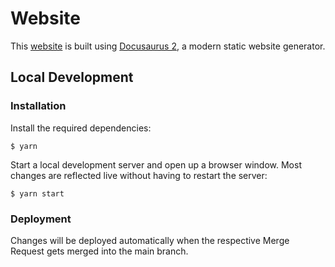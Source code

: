 # Website

This [website](https://www.phpugmrn.de) is built using [Docusaurus 2](https://docusaurus.io/), a modern static website generator.

## Local Development

### Installation

Install the required dependencies:
```
$ yarn
```

Start a local development server and open up a browser window. Most changes are reflected live without having to restart the server:
```
$ yarn start
```

### Deployment

Changes will be deployed automatically when the respective Merge Request gets merged into the main branch.
